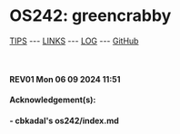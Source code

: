 ---
---

# OS242: greencrabby

[TIPS](TIPS/) --- [LINKS](LINKS/) --- [LOG](TXT/mylog.txt) --- [GitHub](https://github.com/greencrabby/os242)

<br><b>

#### REV01 Mon 06 09 2024 11:51

#### Acknowledgement(s):

#### - cbkadal's os242/index.md

<br>
